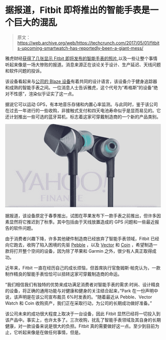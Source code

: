 # 据报道，Fitbit 即将推出的智能手表是一个巨大的混乱

> 原文：<https://web.archive.org/web/https://techcrunch.com/2017/05/01/fitbits-upcoming-smartwatch-has-reportedly-been-a-giant-mess/>

雅虎财经[获得了几张显示 Fitbit 即将发布的智能手表的照片](https://web.archive.org/web/20230223153838/https://finance.yahoo.com/news/leaked-photos-fitbits-new-headphones-troubled-smartwatch-140436483.html?soc_src=social-sh&soc_trk=tw),以及一些让整个事情听起来像是一场大惨败的报道。消息来源正在谈论关于设计、生产延迟、天线问题和软件问题的投诉。

该设备看起来与[公司的 Blaze 设备](https://web.archive.org/web/20230223153838/https://techcrunch.com/2016/03/01/fitbit-blaze-is-a-whole-workout-in-a-wearable/)有着共同的设计语言，该设备介于健身追踪器和成熟的智能手表之间。一位消息人士告诉雅虎，这个代号为“希格斯”的设备“绝对不性感”，渲染似乎证实了这一点。

据说它可以运动 GPS，有本地音乐存储和内置心率监测。与此同时，鉴于该公司在过去一年进行的一些收购，非接触式支付和四天电池寿命似乎是显而易见的。它还计划推出一些可选的蓝牙耳机，标志着这家可穿戴制造商的一个新的产品类别。

![](img/3bb78ebfa89eddb54bc019ea2b2388b4.png)

据报道，该设备原定于春季推出，试图在苹果发布下一款手表之前推出，但许多因素显然将它推迟到了秋季。其中包括由于天线放置造成的 GPS 问题和一些最近报告的软件问题。

由于消费者兴趣下降，许多其他硬件制造商已经放弃了智能手表领域，Fitbit 已经向它跑去，收购了陷入困境的先驱 [Pebble](https://web.archive.org/web/20230223153838/https://techcrunch.com/2017/02/22/fitbit-pebble-acquisition/) ，以及 [Vector](https://web.archive.org/web/20230223153838/https://techcrunch.com/2017/01/10/vector-smart-watch-startup-acquired-by-fitbit-as-wearable-giant-expands-its-team/) 和 [Coin](https://web.archive.org/web/20230223153838/https://techcrunch.com/2016/05/18/fitcoin/) ，希望制造一款将打开整个空间的设备，因为除了苹果和 Garmin 之外，很少有人真正取得成功。

近年来，Fitbit 一直在经历自己的成长烦恼，但首席执行官詹姆斯·帕克认为，一款制作精良的智能手表恰恰可以扭转这家可穿戴制造商的命运。

“我们相信我们有独特的优势来成功满足消费者对智能手表的需求:时尚、设计精良的设备，将正确的通用功能与对健康和健身的关注结合起来，”Park 在一份声明中说，该声明是在该公司宣布裁员 6%时发表的。“随着最近从 Pebble、Vector Watch 和 Coin 收购资产，我们正在采取行动，为公司的长期成功做好准备。”

该公司未来的成功很大程度上取决于一台设备，因此 Fitbit 显然已经将一切投入到该产品中。事实上，也许太多了。三次收购，扰乱了智能手表领域及其自身的长期健康，对一款设备来说是很大的负担。Fitbit 真的需要做好这一点。至少到目前为止，它听起来像是在做任何事情，但是。